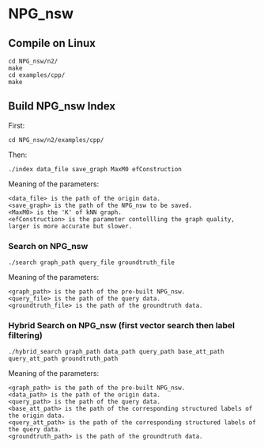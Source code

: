 # NPG_nsw

## Compile on Linux  

```shell
cd NPG_nsw/n2/
make
cd examples/cpp/
make
```

## Build NPG_nsw Index
First: 

```shell
cd NPG_nsw/n2/examples/cpp/
```

Then: 

```shell
./index data_file save_graph MaxM0 efConstruction
```

Meaning of the parameters:    

```
<data_file> is the path of the origin data.
<save_graph> is the path of the NPG_nsw to be saved.
<MaxM0> is the 'K' of kNN graph.
<efConstruction> is the parameter contollling the graph quality, larger is more accurate but slower.
```

### Search on NPG_nsw
```shell
./search graph_path query_file groundtruth_file
```

Meaning of the parameters:    

```
<graph_path> is the path of the pre-built NPG_nsw.
<query_file> is the path of the query data.
<groundtruth_file> is the path of the groundtruth data.
```
### Hybrid Search on NPG_nsw (first vector search then label filtering)
```shell
./hybrid_search graph_path data_path query_path base_att_path query_att_path groundtruth_path
```

Meaning of the parameters:  

```
<graph_path> is the path of the pre-built NPG_nsw.
<data_path> is the path of the origin data.
<query_path> is the path of the query data.
<base_att_path> is the path of the corresponding structured labels of the origin data.
<query_att_path> is the path of the corresponding structured labels of the query data.
<groundtruth_path> is the path of the groundtruth data.
```

